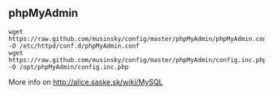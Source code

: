 phpMyAdmin
----------
```
wget https://raw.github.com/musinsky/config/master/phpMyAdmin/phpMyAdmin.conf -O /etc/httpd/conf.d/phpMyAdmin.conf
wget https://raw.github.com/musinsky/config/master/phpMyAdmin/config.inc.php -O /opt/phpMyAdmin/config.inc.php
```

More info on http://alice.saske.sk/wiki/MySQL

